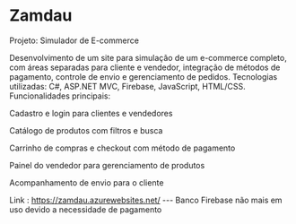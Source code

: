 # Zamdau

Projeto: Simulador de E-commerce

Desenvolvimento de um site para simulação de um e-commerce completo, com áreas separadas para cliente e vendedor, integração de métodos de pagamento, controle de envio e gerenciamento de pedidos.
Tecnologias utilizadas: C#, ASP.NET MVC, Firebase, JavaScript, HTML/CSS.
Funcionalidades principais:

Cadastro e login para clientes e vendedores

Catálogo de produtos com filtros e busca

Carrinho de compras e checkout com método de pagamento

Painel do vendedor para gerenciamento de produtos

Acompanhamento de envio para o cliente


Link : https://zamdau.azurewebsites.net/  --- Banco Firebase não mais em uso devido a necessidade de pagamento

